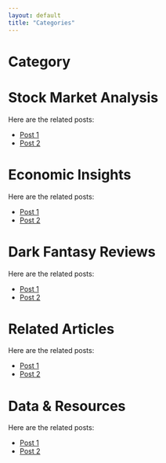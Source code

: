 ```yaml
---
layout: default
title: "Categories"
---
```


# Category

# Stock Market Analysis

Here are the related posts:

* [Post 1](../posts/post1.md)
* [Post 2](../posts/post2.md)

# Economic Insights

Here are the related posts:

* [Post 1](../posts/post1.md)
* [Post 2](../posts/post2.md)

# Dark Fantasy Reviews

Here are the related posts:

* [Post 1](../posts/post1.md)
* [Post 2](../posts/post2.md)
  
# Related Articles

Here are the related posts:

* [Post 1](../posts/post1.md)
* [Post 2](../posts/post2.md)

# Data & Resources

Here are the related posts:

* [Post 1](../posts/post1.md)
* [Post 2](../posts/post2.md)

